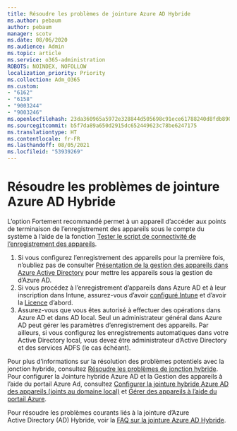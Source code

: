 ```yaml
---
title: Résoudre les problèmes de jointure Azure AD Hybride
ms.author: pebaum
author: pebaum
manager: scotv
ms.date: 08/06/2020
ms.audience: Admin
ms.topic: article
ms.service: o365-administration
ROBOTS: NOINDEX, NOFOLLOW
localization_priority: Priority
ms.collection: Adm_O365
ms.custom:
- "6162"
- "6158"
- "9003244"
- "9003246"
ms.openlocfilehash: 23da360965a5972e328844d505698c91ece61788240d8fdb8909fff3a7ef0d7f
ms.sourcegitcommit: b5f7da89a650d2915dc652449623c78be6247175
ms.translationtype: HT
ms.contentlocale: fr-FR
ms.lasthandoff: 08/05/2021
ms.locfileid: "53939269"
---
```

# <a name="troubleshoot-hybrid-azure-ad-join"></a>Résoudre les problèmes de jointure Azure AD Hybride

L’option Fortement recommandé permet à un appareil d’accéder aux points de terminaison de l’enregistrement des appareils sous le compte du système à l’aide de la fonction [Tester le script de connectivité de l’enregistrement des appareils](https://docs.microsoft.com/samples/azure-samples/testdeviceregconnectivity/testdeviceregconnectivity/).

1. Si vous configurez l’enregistrement des appareils pour la première fois, n’oubliez pas de consulter [Présentation de la gestion des appareils dans Azure Active Directory](https://docs.microsoft.com/samples/azure-samples/testdeviceregconnectivity/testdeviceregconnectivity/) pour mettre les appareils sous la gestion de d’Azure AD.
1. Si vous procédez à l’enregistrement d’appareils dans Azure AD et à leur inscription dans Intune, assurez-vous d’avoir [configuré Intune](https://docs.microsoft.com/mem/intune/enrollment/device-enrollment?WT.mc_id=Portal-Microsoft_Azure_Support) et d’avoir la [Licence](https://docs.microsoft.com/mem/intune/fundamentals/licenses-assign?WT.mc_id=Portal-Microsoft_Azure_Support) d’abord.
1. Assurez-vous que vous êtes autorisé à effectuer des opérations dans Azure AD et dans AD local. Seul un administrateur général dans Azure AD peut gérer les paramètres d’enregistrement des appareils. Par ailleurs, si vous configurez les enregistrements automatiques dans votre Active Directory local, vous devez être administrateur d’Active Directory et des services ADFS (le cas échéant).

Pour plus d’informations sur la résolution des problèmes potentiels avec la jonction hybride, consultez [Résoudre les problèmes de jonction hybride](https://docs.microsoft.com/azure/active-directory/devices/troubleshoot-hybrid-join-windows-current). Pour configurer la Jointure hybride Azure AD et la Gestion des appareils à l’aide du portail Azure Ad, consultez [Configurer la jointure hybride Azure AD des appareils (joints au domaine local)](https://docs.microsoft.com/azure/active-directory/devices/hybrid-azuread-join-plan?WT.mc_id=Portal-Microsoft_Azure_Support) et [Gérer des appareils à l’aide du portail Azure](https://docs.microsoft.com/azure/active-directory/devices/device-management-azure-portal?WT.mc_id=Portal-Microsoft_Azure_Support).

Pour résoudre les problèmes courants liés à la jointure d’Azure Active Directory (AD) Hybride, voir la [FAQ sur la jointure Azure AD Hybride](https://docs.microsoft.com/azure/active-directory/devices/faq#hybrid-azure-ad-join-faq).

